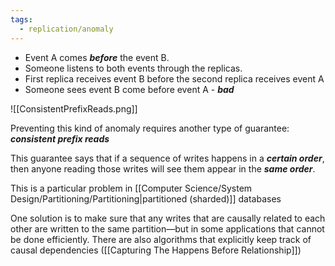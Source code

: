 ```yaml
---
tags:
  - replication/anomaly
---
```

- Event A comes ***before*** the event B.
- Someone listens to both events through the replicas. 
- First replica receives event B before the second replica receives event A
- Someone sees event B come before event A - ***bad***

![[ConsistentPrefixReads.png]]

Preventing this kind of anomaly requires another type of guarantee: ***consistent prefix reads***

This guarantee says that if a sequence of writes happens in a ***certain order***,
then anyone reading those writes will see them appear in the ***same order***.

This is a particular problem in [[Computer Science/System Design/Partitioning/Partitioning|partitioned (sharded)]] databases

One solution is to make sure that any writes that are causally related to each other are written to the same partition—but in some applications that cannot be done efficiently. There are also algorithms that explicitly keep track of causal dependencies ([[Capturing The Happens Before Relationship]])